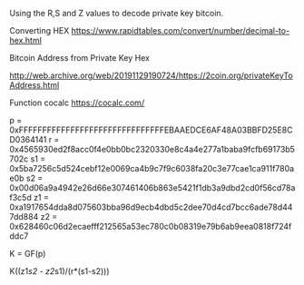 Using the R,S and Z values to decode private key bitcoin.






Converting HEX
https://www.rapidtables.com/convert/number/decimal-to-hex.html



Bitcoin Address from Private Key Hex

http://web.archive.org/web/20191129190724/https://2coin.org/privateKeyToAddress.html





Function cocalc
https://cocalc.com/


p  = 0xFFFFFFFFFFFFFFFFFFFFFFFFFFFFFFFEBAAEDCE6AF48A03BBFD25E8CD0364141
r  = 0x4565930ed2f8acc0f4e0bb0bc2320330e8c4a4e277a1baba9fcfb69173b5702c
s1 = 0x5ba7256c5d524cebf12e0069ca4b9c7f9c6038fa20c3e77cae1ca911f780ae0b
s2 = 0x00d06a9a4942e26d66e307461406b863e5421f1db3a9dbd2cd0f56cd78af3c5d
z1 = 0xa1917654dda8d075603bba96d9ecb4dbd5c2dee70d4cd7bcc6ade78d447dd884
z2 = 0x628460c06d2ecaefff212565a53ec780c0b08319e79b6ab9eea0818f724fddc7

K = GF(p)

K((z1*s2 - z2*s1)/(r*(s1-s2)))
